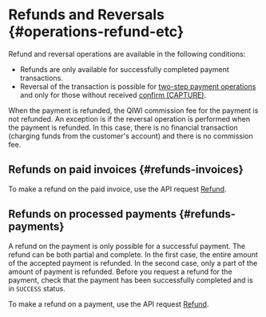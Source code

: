 # Refunds and Reversals {#operations-refund-etc}

Refund and reversal operations are available in the following conditions:

* Refunds are only available for successfully completed payment transactions.
* Reversal of the transaction is possible for [two-step payment operations](#merchant-form-hold) and only for those without received [confirm (CAPTURE)](#merchant-capture).

When the payment is refunded, the QIWI commission fee for the payment is not refunded. An exception is if the reversal operation is performed when the payment is refunded. In this case, there is no financial transaction (charging funds from the customer's account) and there is no commission fee.

## Refunds on paid invoices {#refunds-invoices}

To make a refund on the paid invoice, use the API request [Refund](#refund-api).

## Refunds on processed payments {#refunds-payments}

A refund on the payment is only possible for a successful payment. The refund can be both partial and complete. In the first case, the entire amount of the accepted payment is refunded. In the second case, only a part of the amount of payment is refunded. Before you request a refund for the payment, check that the payment has been successfully completed and is in `SUCCESS` status.

To make a refund on a payment, use the API request [Refund](#refund-api).
